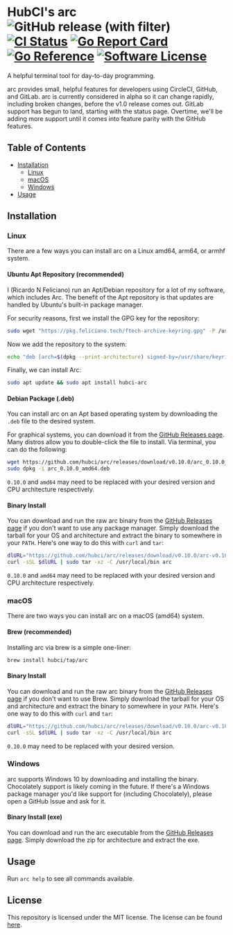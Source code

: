 # HubCI's arc ![GitHub release (with filter)](https://img.shields.io/github/v/release/hubci/arc) [![CI Status](https://dl.circleci.com/status-badge/img/gh/hubci/arc/tree/trunk.svg?style=shield)](https://dl.circleci.com/status-badge/redirect/gh/hubci/arc/tree/trunk) [![Go Report Card](https://goreportcard.com/badge/github.com/hubci/arc)](https://goreportcard.com/report/github.com/hubci/arc) [![Go Reference](https://pkg.go.dev/badge/github.com/hubci/arc.svg)](https://pkg.go.dev/github.com/hubci/arc) [![Software License](https://img.shields.io/badge/license-MIT-blue.svg)](https://raw.githubusercontent.com/hubci/arc/trunk/LICENSE)

A helpful terminal tool for day-to-day programming.

arc provides small, helpful features for developers using CircleCI, GitHub, and GitLab.
arc is currently considered in alpha so it can change rapidly, including broken changes, before the v1.0 release comes out.
GitLab support has begun to land, starting with the status page.
Overtime, we'll be adding more support until it comes into feature parity with the GitHub features.


## Table of Contents

- [Installation](#installation)
  - [Linux](#linux)
  - [macOS](#macos)
  - [Windows](#windows)
- [Usage](#usage)


## Installation

### Linux

There are a few ways you can install arc on a Linux amd64, arm64, or armhf system.

#### Ubuntu Apt Repository (recommended)
I (Ricardo N Feliciano) run an Apt/Debian repository for a lot of my software, which includes Arc.
The benefit of the Apt repository is that updates are handled by Ubuntu's built-in package manager.

For security reasons, first we install the GPG key for the repository:

```bash
sudo wget "https://pkg.feliciano.tech/ftech-archive-keyring.gpg" -P /usr/share/keyrings/
```

Now we add the repository to the system:

```bash
echo "deb [arch=$(dpkg --print-architecture) signed-by=/usr/share/keyrings/ftech-archive-keyring.gpg] https://pkg.feliciano.tech/ubuntu $(lsb_release -sc) main" | sudo tee /etc/apt/sources.list.d/felicianotech.list
```

Finally, we can install Arc:

```bash
sudo apt update && sudo apt install hubci-arc
```

#### Debian Package (.deb)
You can install arc on an Apt based operating system by downloading the `.deb` file to the desired system.

For graphical systems, you can download it from the [GitHub Releases page][gh-releases].
Many distros allow you to double-click the file to install.
Via terminal, you can do the following:

```bash
wget https://github.com/hubci/arc/releases/download/v0.10.0/arc_0.10.0_amd64.deb
sudo dpkg -i arc_0.10.0_amd64.deb
```

`0.10.0` and `amd64` may need to be replaced with your desired version and CPU architecture respectively.

#### Binary Install
You can download and run the raw arc binary from the [GitHub Releases page][gh-releases] if you don't want to use any package manager.
Simply download the tarball for your OS and architecture and extract the binary to somewhere in your `PATH`.
Here's one way to do this with `curl` and `tar`:

```bash
dlURL="https://github.com/hubci/arc/releases/download/v0.10.0/arc-v0.10.0-linux-amd64.tar.gz"
curl -sSL $dlURL | sudo tar -xz -C /usr/local/bin arc
```

`0.10.0` and `amd64` may need to be replaced with your desired version and CPU architecture respectively.

### macOS

There are two ways you can install arc on a macOS (amd64) system.

#### Brew (recommended)

Installing arc via brew is a simple one-liner:

```bash
brew install hubci/tap/arc
```

#### Binary Install
You can download and run the raw arc binary from the [GitHub Releases page][gh-releases] if you don't want to use Brew.
Simply download the tarball for your OS and architecture and extract the binary to somewhere in your `PATH`.
Here's one way to do this with `curl` and `tar`:

```bash
dlURL="https://github.com/hubci/arc/releases/download/v0.10.0/arc-v0.10.0-macos-amd64.tar.gz"
curl -sSL $dlURL | sudo tar -xz -C /usr/local/bin arc
```

`0.10.0` may need to be replaced with your desired version.

### Windows

arc supports Windows 10 by downloading and installing the binary.
Chocolately support is likely coming in the future.
If there's a Windows package manager you'd like support for (including Chocolately), please open a GitHub Issue and ask for it.

#### Binary Install (exe)
You can download and run the arc executable from the [GitHub Releases page][gh-releases].
Simply download the zip for architecture and extract the exe.


## Usage

Run `arc help` to see all commands available.


## License

This repository is licensed under the MIT license.
The license can be found [here](./LICENSE).



[gh-releases]: https://github.com/hubci/arc/releases
